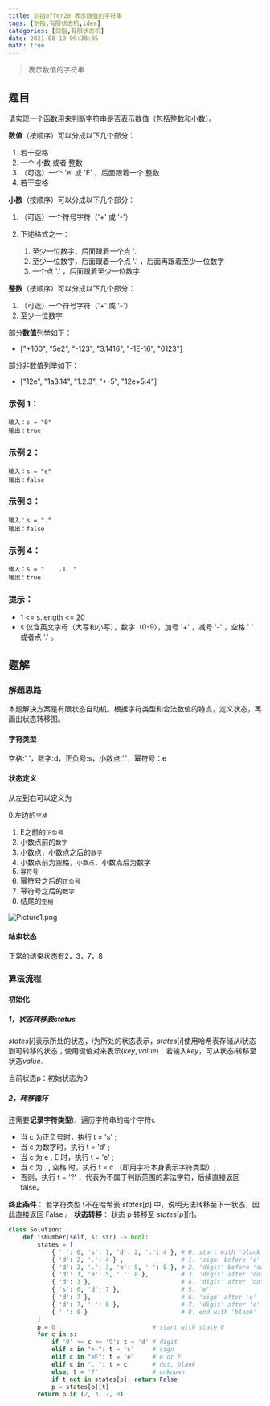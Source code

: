 ```yaml
---
title: 剑指offer20 表示数值的字符串
tags: [剑指,有限状态机,idea]
categories: [剑指,有限状态机]
date: 2021-08-19 09:30:05
math: true
---
```


> 表示数值的字符串

## 题目
请实现一个函数用来判断字符串是否表示数值（包括整数和小数）。

**数值**（按顺序）可以分成以下几个部分：

1. 若干空格
2. 一个 小数 或者 整数
3. （可选）一个 'e' 或 'E' ，后面跟着一个 整数
4. 若干空格

**小数**（按顺序）可以分成以下几个部分：

1. （可选）一个符号字符（'+' 或 '-'）

2. 下述格式之一：

   1. 至少一位数字，后面跟着一个点 '.'
   2. 至少一位数字，后面跟着一个点 '.' ，后面再跟着至少一位数字
   3. 一个点 '.' ，后面跟着至少一位数字

**整数**（按顺序）可以分成以下几个部分：

1. （可选）一个符号字符（'+' 或 '-'）
2. 至少一位数字

部分**数值**列举如下：
- ["+100", "5e2", "-123", "3.1416", "-1E-16", "0123"]

部分非数值列举如下：
- ["12e", "1a3.14", "1.2.3", "+-5", "12e+5.4"]

### 示例 1：

```
输入：s = "0"
输出：true

```

### 示例 2：

```
输入：s = "e"
输出：false

```
### 示例 3：

```
输入：s = "."
输出：false
```
### 示例 4：

```
输入：s = "    .1  "
输出：true
```

### 提示：

- 1 <= s.length <= 20
- s 仅含英文字母（大写和小写），数字（0-9），加号 '+' ，减号 '-' ，空格 ' ' 或者点 '.' 。

## 题解

### 解题思路

本题解决方案是有限状态自动机。根据字符类型和合法数值的特点，定义状态，再画出状态转移图。

#### 字符类型

空格:' '，数字:d，正负号:s，小数点:'.'，幂符号：e

#### 状态定义

从左到右可以定义为

   0.左边的`空格`

1. E之前的`正负号`
2. 小数点前的`数字`
3. 小数点，小数点之后的`数字`
4. 小数点前为空格，`小数点`，小数点后为数字
5. `幂符号`
6. 幂符号之后的`正负号`
7. 幂符号之后的`数字`
8. 结尾的`空格`

![Picture1.png](https://pic.leetcode-cn.com/6f41d7e46fd0344c013980e3f46429dd7a7311bb4292783a482466a90f15747b-Picture1.png)

#### 结束状态

正常的结束状态有2，3，7，8

### 算法流程

#### 初始化

##### 1，状态转移表status

$states[i]$表示所处的状态，$i$为所处的状态表示，$states[i]$使用哈希表存储从i状态到可转移的状态；使用键值对来表示$(key,value)$：若输入$key$，可从状态$i$转移至状态$value$.

当前状态p：初始状态为0

##### 2，转移循环

还需要**记录字符类型**t，遍历字符串的每个字符c

- 当 c 为正负号时，执行 t = 's' ;
- 当 c 为数字时，执行 t = 'd' ;
- 当 c 为 e , E 时，执行 t = 'e' ;
- 当 c 为 . , 空格 时，执行 t = c （即用字符本身表示字符类型）;
- 否则，执行 t = '?' ，代表为不属于判断范围的非法字符，后续直接返回 false。

**终止条件**： 若字符类型 t不在哈希表  $states[p]$ 中，说明无法转移至下一状态，因此直接返回 False 。
**状态转移**： 状态 p 转移至 $states[p][t]$。

```python
class Solution:
    def isNumber(self, s: str) -> bool:
        states = [
            { ' ': 0, 's': 1, 'd': 2, '.': 4 }, # 0. start with 'blank'
            { 'd': 2, '.': 4 } ,                # 1. 'sign' before 'e'
            { 'd': 2, '.': 3, 'e': 5, ' ': 8 }, # 2. 'digit' before 'dot'
            { 'd': 3, 'e': 5, ' ': 8 },         # 3. 'digit' after 'dot'
            { 'd': 3 },                         # 4. 'digit' after 'dot' (‘blank’ before 'dot')
            { 's': 6, 'd': 7 },                 # 5. 'e'
            { 'd': 7 },                         # 6. 'sign' after 'e'
            { 'd': 7, ' ': 8 },                 # 7. 'digit' after 'e'
            { ' ': 8 }                          # 8. end with 'blank'
        ]
        p = 0                           # start with state 0
        for c in s:
            if '0' <= c <= '9': t = 'd' # digit
            elif c in "+-": t = 's'     # sign
            elif c in "eE": t = 'e'     # e or E
            elif c in ". ": t = c       # dot, blank
            else: t = '?'               # unknown
            if t not in states[p]: return False
            p = states[p][t]
        return p in (2, 3, 7, 8)

```

